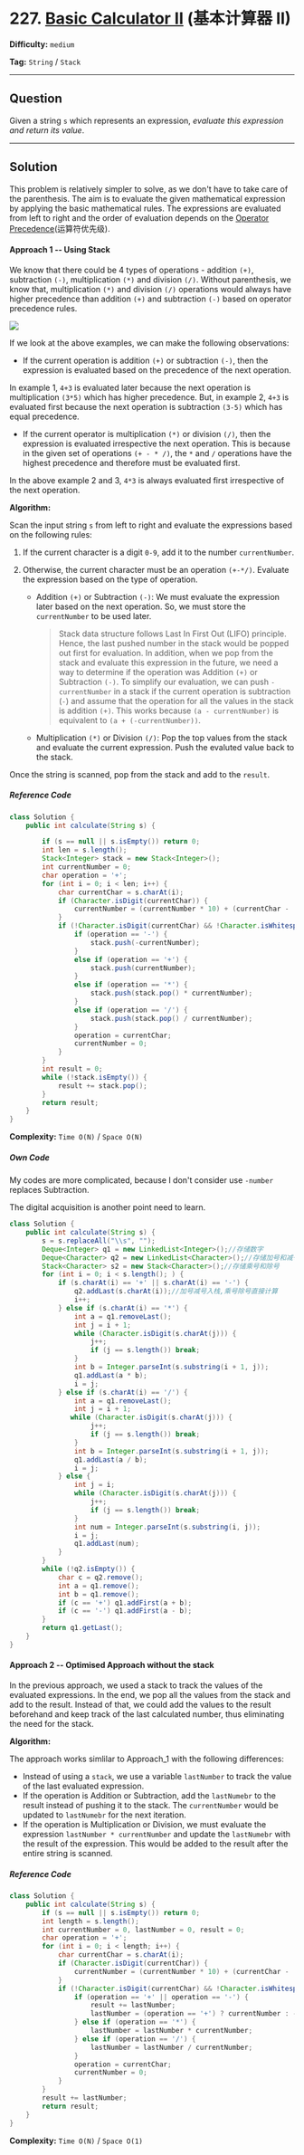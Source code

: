 # 227. [Basic Calculator II][BC] (基本计算器 II)

[BC]: https://leetcode-cn.com/problems/basic-calculator-ii/

**Difficulty:** `medium`

**Tag:** `String` / `Stack`

------

## Question

Given a string `s` which represents an expression, *evaluate this expression and return its value*. 

------

## Solution

This problem is relatively simpler to solve, as we don't have to take care of the parenthesis. The aim is to evaluate the given mathematical expression by applying the basic mathematical rules. The expressions are evaluated from left to right and the order of evaluation depends on the <u>Operator Precedence</u>(运算符优先级).

#### Approach 1 -- Using Stack

We know that there could be 4 types of operations - addition `(+)`, subtraction `(-)`, multiplication `(*)` and division `(/)`. Without parenthesis, we know that, multiplication `(*)` and division `(/)` operations would always have higher precedence than addition `(+)` and subtraction `(-)` based on operator precedence rules.

![](https://leetcode.com/problems/basic-calculator-ii/Figures/227/calculator_overview.png)

If we look at the above examples, we can make the following observations:

- If the current operation is addition `(+)` or subtraction `(-)`, then the expression is evaluated based on the precedence of the next operation.

In example 1, `4+3` is evaluated later because the next operation is multiplication `(3*5)` which has higher precedence. But, in example 2, `4+3` is evaluated first because the next operation is subtraction `(3-5)` which has equal precedence.

- If the current operator is multiplication `(*)` or division `(/)`, then the expression is evaluated irrespective the next operation. This is because in the given set of operations `(+ - * /)`, the `*` and `/` operations have the highest precedence and therefore must be evaluated first.

In the above example 2 and 3, `4*3` is always evaluated first irrespective of the next operation.

**Algorithm:**

Scan the input string `s` from left to right and evaluate the expressions based on the following rules:

1. If the current character is a digit `0-9`, add it to the number `currentNumber`.

2. Otherwise, the current character must be an operation `(+-*/)`. Evaluate the expression based on the type of operation.

   - Addition `(+)` or Subtraction `(-)`: We must evaluate the expression later based on the next operation. So, we must store the `currentNumber` to be used later.

     > Stack data structure follows Last In First Out (LIFO) principle. Hence, the last pushed number in the stack would be popped out first for evaluation. In addition, when we pop from the stack and evaluate this expression in the future, we need a way to determine if the operation was Addition `(+)` or Subtraction `(-)`. To simplify our evaluation, we can push `-currentNumber` in a stack if the current operation is subtraction (`-`) and assume that the operation for all the values in the stack is addition `(+)`. This works because `(a - currentNumber)` is equivalent to `(a + (-currentNumber))`.

   - Multiplication `(*)` or Division `(/)`: Pop the top values from the stack and evaluate the current expression. Push the evaluted value back to the stack.

Once the string is scanned, pop from the stack and add to the `result`.

##### Reference Code

```java
class Solution {
    public int calculate(String s) {

        if (s == null || s.isEmpty()) return 0;
        int len = s.length();
        Stack<Integer> stack = new Stack<Integer>();
        int currentNumber = 0;
        char operation = '+';
        for (int i = 0; i < len; i++) {
            char currentChar = s.charAt(i);
            if (Character.isDigit(currentChar)) {
                currentNumber = (currentNumber * 10) + (currentChar - '0');
            }
            if (!Character.isDigit(currentChar) && !Character.isWhitespace(currentChar) || i == len - 1) {
                if (operation == '-') {
                    stack.push(-currentNumber);
                }
                else if (operation == '+') {
                    stack.push(currentNumber);
                }
                else if (operation == '*') {
                    stack.push(stack.pop() * currentNumber);
                }
                else if (operation == '/') {
                    stack.push(stack.pop() / currentNumber);
                }
                operation = currentChar;
                currentNumber = 0;
            }
        }
        int result = 0;
        while (!stack.isEmpty()) {
            result += stack.pop();
        }
        return result;
    }
}
```

**Complexity:** `Time O(N)` / `Space O(N)`

##### Own Code

My codes are more complicated, because I don't consider use `-number` replaces  Subtraction.

The digital acquisition is another point need to learn.

```java
class Solution {
    public int calculate(String s) {
        s = s.replaceAll("\\s", "");
        Deque<Integer> q1 = new LinkedList<Integer>();//存储数字
        Deque<Character> q2 = new LinkedList<Character>();//存储加号和减号
        Stack<Character> s2 = new Stack<Character>();//存储乘号和除号
        for (int i = 0; i < s.length(); ) {
            if (s.charAt(i) == '+' || s.charAt(i) == '-') {
                q2.addLast(s.charAt(i));//加号减号入栈,乘号除号直接计算
                i++;
            } else if (s.charAt(i) == '*') {
                int a = q1.removeLast();
                int j = i + 1;
                while (Character.isDigit(s.charAt(j))) {
                    j++;
                    if (j == s.length()) break;
                }
                int b = Integer.parseInt(s.substring(i + 1, j));
                q1.addLast(a * b);
                i = j;
            } else if (s.charAt(i) == '/') {
                int a = q1.removeLast();
                int j = i + 1;
               while (Character.isDigit(s.charAt(j))) {
                    j++;
                    if (j == s.length()) break;
                }
                int b = Integer.parseInt(s.substring(i + 1, j));
                q1.addLast(a / b);
                i = j;
            } else {
                int j = i;
                while (Character.isDigit(s.charAt(j))) {
                    j++;
                    if (j == s.length()) break;
                }
                int num = Integer.parseInt(s.substring(i, j));
                i = j;
                q1.addLast(num);
            }
        }
        while (!q2.isEmpty()) {
            char c = q2.remove();
            int a = q1.remove();
            int b = q1.remove();
            if (c == '+') q1.addFirst(a + b);
            if (c == '-') q1.addFirst(a - b);
        }
        return q1.getLast();
    }
}
```



#### Approach 2 -- Optimised Approach without the stack

In the previous approach, we used a stack to track the values of the evaluated expressions. In the end, we pop all the values from the stack and add to the result. Instead of that, we could add the values to the result beforehand and keep track of the last calculated number, thus eliminating the need for the stack.

**Algorithm:**

The approach works simlilar to Approach_1 with the following differences:

- Instead of using a `stack`, we use a variable `lastNumber` to track the value of the last evaluated expression.
- If the operation is Addition or Subtraction, add the `lastNumebr` to the result instead of pushing it to the stack. The `currentNumber` would be updated to `lastNumebr` for the next iteration.
- If the operation is Multiplication or Division, we must evaluate the expression `lastNumber * currentNumber` and update the `lastNumebr` with the result of the expression. This would be added to the result after the entire string is scanned.

##### Reference Code

```java
class Solution {
    public int calculate(String s) {
        if (s == null || s.isEmpty()) return 0;
        int length = s.length();
        int currentNumber = 0, lastNumber = 0, result = 0;
        char operation = '+';
        for (int i = 0; i < length; i++) {
            char currentChar = s.charAt(i);
            if (Character.isDigit(currentChar)) {
                currentNumber = (currentNumber * 10) + (currentChar - '0');
            }
            if (!Character.isDigit(currentChar) && !Character.isWhitespace(currentChar) || i == length - 1) {
                if (operation == '+' || operation == '-') {
                    result += lastNumber;
                    lastNumber = (operation == '+') ? currentNumber : -currentNumber;
                } else if (operation == '*') {
                    lastNumber = lastNumber * currentNumber;
                } else if (operation == '/') {
                    lastNumber = lastNumber / currentNumber;
                }
                operation = currentChar;
                currentNumber = 0;
            }
        }
        result += lastNumber;
        return result;
    }
}
```

**Complexity:** `Time O(N)` / `Space O(1)`